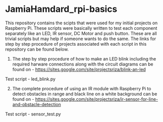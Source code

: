 # JamiaHamdard_rpi-basics

This repository contains the scipts that were used for my initial projects on Raspberry Pi. These scripts were basically written to test each component separately like an LED, IR sensor, DC Motor and push button. These are all trivial scripts but may help if someone wants to do the same. The links for step by step procedure of projects associated with each script in this repository can be found below.

1. The step by step procedure of how to make an LED blink including the required harware connections along with the circuit diagrams can be found on - https://sites.google.com/site/projectsriza/blink-an-led

Test script - led_blink.py

2. The complete procedure of using an IR module with Raspberry Pi to detect obstacles in range and black line on a white background can be found on - https://sites.google.com/site/projectsriza/ir-sensor-for-line-and-obstacle-detection

Test script - sensor_test.py 
